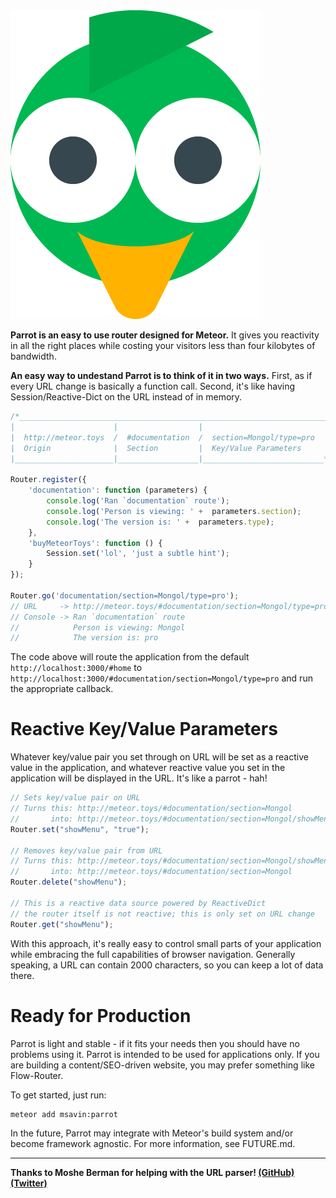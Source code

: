 <img src='https://raw.githubusercontent.com/msavin/Parrot/master/PARROT.png'>

**Parrot is an easy to use router designed for Meteor.** It gives you reactivity in all the right places while costing your visitors less than four kilobytes of bandwidth. 

**An easy way to undestand Parrot is to think of it in two ways.** First, as if every URL change is basically a function call. Second, it's like having Session/Reactive-Dict on the URL instead of in memory. 

```javascript
/*_____________________________________________________________________
|                      |                  |                            |
|  http://meteor.toys  /  #documentation  /  section=Mongol/type=pro  |
|  Origin              |  Section         |  Key/Value Parameters      |
|______________________|__________________|___________________________*/

Router.register({
    'documentation': function (parameters) {
        console.log('Ran `documentation` route');
        console.log('Person is viewing: ' +  parameters.section); 
        console.log('The version is: ' +  parameters.type);
    },
    'buyMeteorToys': function () {
        Session.set('lol', 'just a subtle hint');
    }
});

Router.go('documentation/section=Mongol/type=pro');
// URL     -> http://meteor.toys/#documentation/section=Mongol/type=pro
// Console -> Ran `documentation` route
//            Person is viewing: Mongol
//            The version is: pro
```

The code above will route the application from the default `http://localhost:3000/#home` to `http://localhost:3000/#documentation/section=Mongol/type=pro` and run the appropriate callback. 

# Reactive Key/Value Parameters

Whatever key/value pair you set through on URL will be set as a reactive value in the application, and whatever reactive value you set in the application will be displayed in the URL. It's like a parrot - hah!

```javascript
// Sets key/value pair on URL
// Turns this: http://meteor.toys/#documentation/section=Mongol
//       into: http://meteor.toys/#documentation/section=Mongol/showMenu=true
Router.set("showMenu", "true");

// Removes key/value pair from URL
// Turns this: http://meteor.toys/#documentation/section=Mongol/showMenu=true
//       into: http://meteor.toys/#documentation/section=Mongol
Router.delete("showMenu");

// This is a reactive data source powered by ReactiveDict
// the router itself is not reactive; this is only set on URL change
Router.get("showMenu");
```

With this approach, it's really easy to control small parts of your application while embracing the full capabilities of browser navigation. Generally speaking, a URL can contain 2000 characters, so you can keep a lot of data there.

# Ready for Production

Parrot is light and stable - if it fits your needs then you should have no problems using it. Parrot is intended to be used for applications only. If you are building a content/SEO-driven website, you may prefer something like Flow-Router.

To get started, just run:

    meteor add msavin:parrot

In the future, Parrot may integrate with Meteor's build system and/or become framework agnostic. For more information, see FUTURE.md.

---

**Thanks to Moshe Berman for helping with the URL parser! 
[(GitHub)](http://github.com/mosheberman) [(Twitter)](http://twitter.com/bermaniastudios)**
